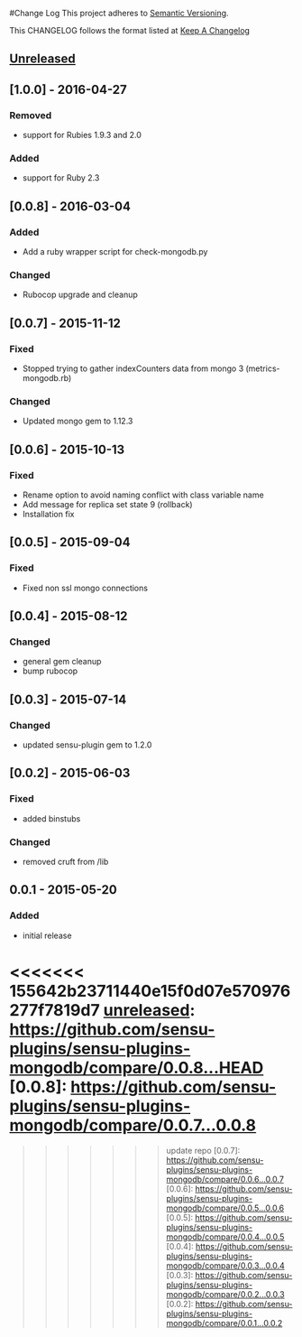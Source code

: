 #Change Log
This project adheres to [Semantic Versioning](http://semver.org/).

This CHANGELOG follows the format listed at [Keep A Changelog](http://keepachangelog.com/)

## [Unreleased]

## [1.0.0] - 2016-04-27
### Removed
- support for Rubies 1.9.3 and 2.0

### Added
- support for Ruby 2.3

## [0.0.8] - 2016-03-04
### Added
- Add a ruby wrapper script for check-mongodb.py

### Changed
- Rubocop upgrade and cleanup

## [0.0.7] - 2015-11-12
### Fixed
- Stopped trying to gather indexCounters data from mongo 3 (metrics-mongodb.rb)

### Changed
- Updated mongo gem to 1.12.3

## [0.0.6] - 2015-10-13
### Fixed
- Rename option to avoid naming conflict with class variable name
- Add message for replica set state 9 (rollback)
- Installation fix

## [0.0.5] - 2015-09-04
### Fixed
- Fixed non ssl mongo connections

## [0.0.4] - 2015-08-12
### Changed
- general gem cleanup
- bump rubocop

## [0.0.3] - 2015-07-14
### Changed
- updated sensu-plugin gem to 1.2.0

## [0.0.2] - 2015-06-03
### Fixed
- added binstubs

### Changed
- removed cruft from /lib

## 0.0.1 - 2015-05-20
### Added
- initial release

<<<<<<< 155642b23711440e15f0d07e570976277f7819d7
[unreleased]: https://github.com/sensu-plugins/sensu-plugins-mongodb/compare/0.0.8...HEAD
[0.0.8]: https://github.com/sensu-plugins/sensu-plugins-mongodb/compare/0.0.7...0.0.8
=======
[unreleased]: https://github.com/sensu-plugins/sensu-plugins-mongodb/compare/0.0.7...HEAD
>>>>>>> update repo
[0.0.7]: https://github.com/sensu-plugins/sensu-plugins-mongodb/compare/0.0.6...0.0.7
[0.0.6]: https://github.com/sensu-plugins/sensu-plugins-mongodb/compare/0.0.5...0.0.6
[0.0.5]: https://github.com/sensu-plugins/sensu-plugins-mongodb/compare/0.0.4...0.0.5
[0.0.4]: https://github.com/sensu-plugins/sensu-plugins-mongodb/compare/0.0.3...0.0.4
[0.0.3]: https://github.com/sensu-plugins/sensu-plugins-mongodb/compare/0.0.2...0.0.3
[0.0.2]: https://github.com/sensu-plugins/sensu-plugins-mongodb/compare/0.0.1...0.0.2
